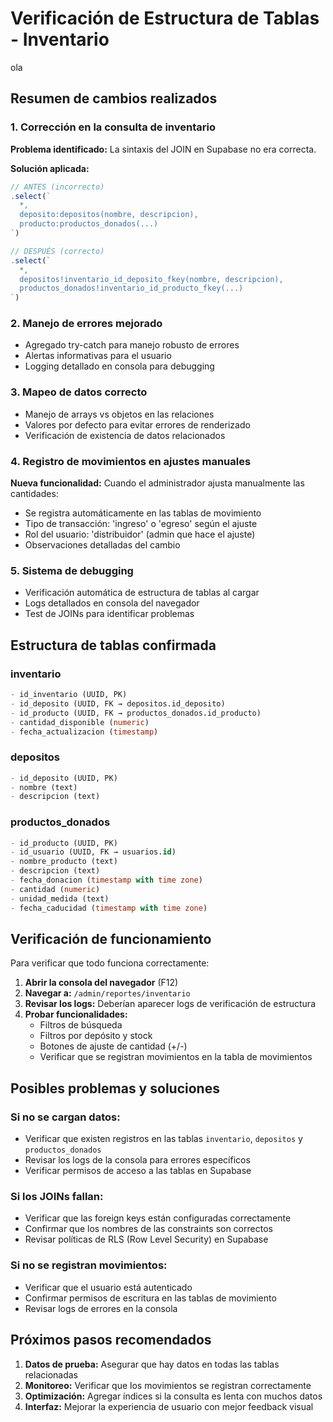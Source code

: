 # Verificación de Estructura de Tablas - Inventario
ola

## Resumen de cambios realizados

### 1. Corrección en la consulta de inventario
**Problema identificado:** La sintaxis del JOIN en Supabase no era correcta.

**Solución aplicada:**
```typescript
// ANTES (incorrecto)
.select(`
  *,
  deposito:depositos(nombre, descripcion),
  producto:productos_donados(...)
`)

// DESPUÉS (correcto)
.select(`
  *,
  depositos!inventario_id_deposito_fkey(nombre, descripcion),
  productos_donados!inventario_id_producto_fkey(...)
`)
```

### 2. Manejo de errores mejorado
- Agregado try-catch para manejo robusto de errores
- Alertas informativas para el usuario
- Logging detallado en consola para debugging

### 3. Mapeo de datos correcto
- Manejo de arrays vs objetos en las relaciones
- Valores por defecto para evitar errores de renderizado
- Verificación de existencia de datos relacionados

### 4. Registro de movimientos en ajustes manuales
**Nueva funcionalidad:** Cuando el administrador ajusta manualmente las cantidades:
- Se registra automáticamente en las tablas de movimiento
- Tipo de transacción: 'ingreso' o 'egreso' según el ajuste
- Rol del usuario: 'distribuidor' (admin que hace el ajuste)
- Observaciones detalladas del cambio

### 5. Sistema de debugging
- Verificación automática de estructura de tablas al cargar
- Logs detallados en consola del navegador
- Test de JOINs para identificar problemas

## Estructura de tablas confirmada

### inventario
```sql
- id_inventario (UUID, PK)
- id_deposito (UUID, FK → depositos.id_deposito)
- id_producto (UUID, FK → productos_donados.id_producto) 
- cantidad_disponible (numeric)
- fecha_actualizacion (timestamp)
```

### depositos
```sql
- id_deposito (UUID, PK)
- nombre (text)
- descripcion (text)
```

### productos_donados
```sql
- id_producto (UUID, PK)
- id_usuario (UUID, FK → usuarios.id)
- nombre_producto (text)
- descripcion (text)
- fecha_donacion (timestamp with time zone)
- cantidad (numeric)
- unidad_medida (text)
- fecha_caducidad (timestamp with time zone)
```

## Verificación de funcionamiento

Para verificar que todo funciona correctamente:

1. **Abrir la consola del navegador** (F12)
2. **Navegar a:** `/admin/reportes/inventario`
3. **Revisar los logs:** Deberían aparecer logs de verificación de estructura
4. **Probar funcionalidades:**
   - Filtros de búsqueda
   - Filtros por depósito y stock
   - Botones de ajuste de cantidad (+/-)
   - Verificar que se registran movimientos en la tabla de movimientos

## Posibles problemas y soluciones

### Si no se cargan datos:
- Verificar que existen registros en las tablas `inventario`, `depositos` y `productos_donados`
- Revisar los logs de la consola para errores específicos
- Verificar permisos de acceso a las tablas en Supabase

### Si los JOINs fallan:
- Verificar que las foreign keys están configuradas correctamente
- Confirmar que los nombres de las constraints son correctos
- Revisar políticas de RLS (Row Level Security) en Supabase

### Si no se registran movimientos:
- Verificar que el usuario está autenticado
- Confirmar permisos de escritura en las tablas de movimiento
- Revisar logs de errores en la consola

## Próximos pasos recomendados

1. **Datos de prueba:** Asegurar que hay datos en todas las tablas relacionadas
2. **Monitoreo:** Verificar que los movimientos se registran correctamente
3. **Optimización:** Agregar índices si la consulta es lenta con muchos datos
4. **Interfaz:** Mejorar la experiencia de usuario con mejor feedback visual
